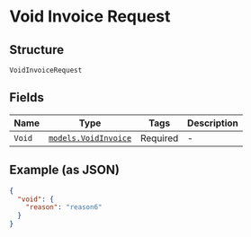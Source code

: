 
# Void Invoice Request

## Structure

`VoidInvoiceRequest`

## Fields

| Name | Type | Tags | Description |
|  --- | --- | --- | --- |
| `Void` | [`models.VoidInvoice`](void-invoice.md) | Required | - |

## Example (as JSON)

```json
{
  "void": {
    "reason": "reason6"
  }
}
```

